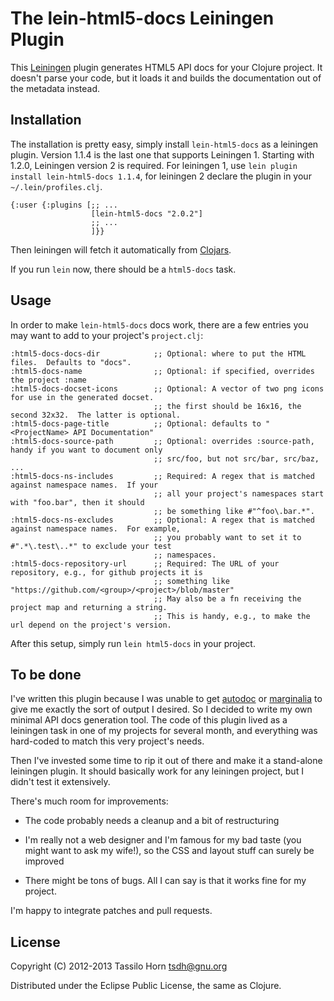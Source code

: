 # The lein-html5-docs Leiningen Plugin

This [Leiningen](https://github.com/technomancy/leiningen) plugin generates
HTML5 API docs for your Clojure project.  It doesn't parse your code, but it
loads it and builds the documentation out of the metadata instead.

## Installation

The installation is pretty easy, simply install `lein-html5-docs` as a
leiningen plugin.  Version 1.1.4 is the last one that supports Leiningen 1.
Starting with 1.2.0, Leiningen version 2 is required.  For leiningen 1, use
`lein plugin install lein-html5-docs 1.1.4`, for leiningen 2 declare the plugin
in your `~/.lein/profiles.clj`.

````
{:user {:plugins [;; ...
                  [lein-html5-docs "2.0.2"]
                  ;; ...
                  ]}}
````

Then leiningen will fetch it automatically from
[Clojars](https://clojars.org/lein-html5-docs).

If you run `lein` now, there should be a `html5-docs` task.

## Usage

In order to make `lein-html5-docs` docs work, there are a few entries you may
want to add to your project's `project.clj`:

```
:html5-docs-docs-dir            ;; Optional: where to put the HTML files.  Defaults to "docs".
:html5-docs-name                ;; Optional: if specified, overrides the project :name
:html5-docs-docset-icons        ;; Optional: A vector of two png icons for use in the generated docset.
                                ;; the first should be 16x16, the second 32x32.  The latter is optional.
:html5-docs-page-title          ;; Optional: defaults to "<ProjectName> API Documentation"
:html5-docs-source-path         ;; Optional: overrides :source-path, handy if you want to document only
                                ;; src/foo, but not src/bar, src/baz, ...
:html5-docs-ns-includes         ;; Required: A regex that is matched against namespace names.  If your
                                ;; all your project's namespaces start with "foo.bar", then it should
                                ;; be something like #"^foo\.bar.*".
:html5-docs-ns-excludes         ;; Optional: A regex that is matched against namespace names.  For example,
                                ;; you probably want to set it to #".*\.test\..*" to exclude your test
                                ;; namespaces.
:html5-docs-repository-url      ;; Required: The URL of your repository, e.g., for github projects it is
                                ;; something like "https://github.com/<group>/<project>/blob/master"
                                ;; May also be a fn receiving the project map and returning a string.
                                ;; This is handy, e.g., to make the url depend on the project's version.
```

After this setup, simply run `lein html5-docs` in your project.

## To be done

I've written this plugin because I was unable to get
[autodoc](http://tomfaulhaber.github.com/autodoc/) or
[marginalia](http://fogus.me/fun/marginalia/) to give me exactly the sort of
output I desired.  So I decided to write my own minimal API docs generation
tool.  The code of this plugin lived as a leiningen task in one of my projects
for several month, and everything was hard-coded to match this very project's
needs.

Then I've invested some time to rip it out of there and make it a stand-alone
leiningen plugin.  It should basically work for any leiningen project, but I
didn't test it extensively.

There's much room for improvements:

  - The code probably needs a cleanup and a bit of restructuring

  - I'm really not a web designer and I'm famous for my bad taste (you might
    want to ask my wife!), so the CSS and layout stuff can surely be improved

  - There might be tons of bugs.  All I can say is that it works fine for my
    project.

I'm happy to integrate patches and pull requests.

## License

Copyright (C) 2012-2013 Tassilo Horn <tsdh@gnu.org>

Distributed under the Eclipse Public License, the same as Clojure.
